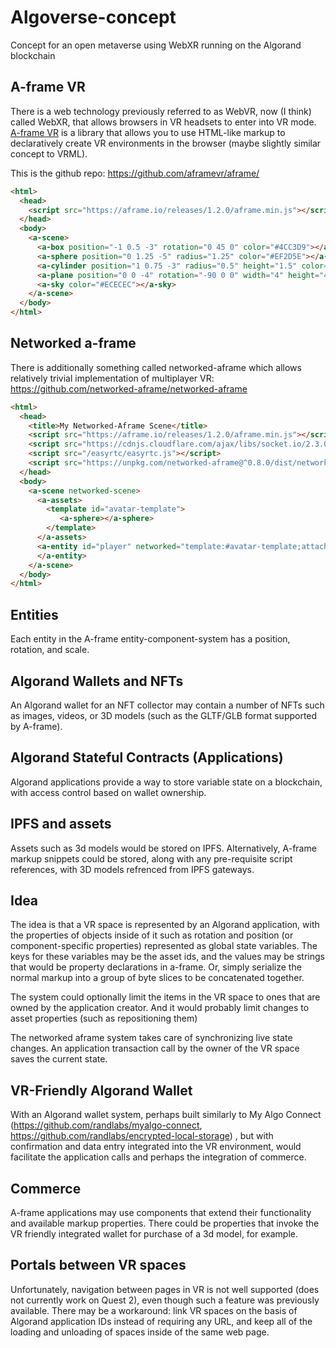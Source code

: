 # Algoverse-concept
Concept for an open metaverse using WebXR running on the Algorand blockchain

## A-frame VR

There is a web technology previously referred to as WebVR, now (I think) called WebXR, that allows browsers in VR headsets to enter into VR mode. [A-frame VR](https://aframe.io/) is a library that allows you to use HTML-like markup to declaratively create VR environments in the browser (maybe slightly similar concept to VRML).  

This is the github repo: https://github.com/aframevr/aframe/

```html
<html>
  <head>
    <script src="https://aframe.io/releases/1.2.0/aframe.min.js"></script>
  </head>
  <body>
    <a-scene>
      <a-box position="-1 0.5 -3" rotation="0 45 0" color="#4CC3D9"></a-box>
      <a-sphere position="0 1.25 -5" radius="1.25" color="#EF2D5E"></a-sphere>
      <a-cylinder position="1 0.75 -3" radius="0.5" height="1.5" color="#FFC65D"></a-cylinder>
      <a-plane position="0 0 -4" rotation="-90 0 0" width="4" height="4" color="#7BC8A4"></a-plane>
      <a-sky color="#ECECEC"></a-sky>
    </a-scene>
  </body>
</html>

```

## Networked a-frame

There is additionally something called networked-aframe which allows relatively trivial implementation of multiplayer VR:
https://github.com/networked-aframe/networked-aframe

```html
<html>
  <head>
    <title>My Networked-Aframe Scene</title>
    <script src="https://aframe.io/releases/1.2.0/aframe.min.js"></script>
    <script src="https://cdnjs.cloudflare.com/ajax/libs/socket.io/2.3.0/socket.io.slim.js"></script>
    <script src="/easyrtc/easyrtc.js"></script>
    <script src="https://unpkg.com/networked-aframe@^0.8.0/dist/networked-aframe.min.js"></script>
  </head>
  <body>
    <a-scene networked-scene>
      <a-assets>
        <template id="avatar-template">
           <a-sphere></a-sphere>
        </template>
      </a-assets>
      <a-entity id="player" networked="template:#avatar-template;attachTemplateToLocal:false;" camera wasd-controls look-controls>
      </a-entity>
    </a-scene>
  </body>
</html>
```

## Entities

Each entity in the A-frame entity-component-system has a position, rotation, and scale.

## Algorand Wallets and NFTs

An Algorand wallet for an NFT collector may contain a number of NFTs such as images, videos, or 3D models (such as the GLTF/GLB format supported by A-frame).

## Algorand Stateful Contracts (Applications)

Algorand applications provide a way to store variable state on a blockchain, with access control based on wallet ownership. 

## IPFS and assets

Assets such as 3d models would be stored on IPFS. Alternatively, A-frame markup snippets could be stored, along with any pre-requisite script references, with 3D models refrenced from IPFS gateways.

## Idea

The idea is that a VR space is represented by an Algorand application, with the properties of objects inside of it such as rotation and position (or component-specific properties) represented as global state variables. The keys for these variables may be the asset ids, and the values may be strings that would be property declarations in a-frame.  Or, simply serialize the normal markup into a group of byte slices to be concatenated together.

The system could optionally limit the items in the VR space to ones that are owned by the application creator. And it would probably limit changes to asset properties (such as repositioning them) 

The networked aframe system takes care of synchronizing live state changes. An application transaction call by the owner of the VR space saves the current state.

## VR-Friendly Algorand Wallet

With an Algorand wallet system, perhaps built similarly to My Algo Connect (https://github.com/randlabs/myalgo-connect, https://github.com/randlabs/encrypted-local-storage) , but with confirmation and data entry integrated into the VR environment, would facilitate the application calls and perhaps the integration of commerce.
 
## Commerce

A-frame applications may use components that extend their functionality and available markup properties. There could be properties that invoke the VR friendly integrated wallet for purchase of a 3d model, for example.

## Portals between VR spaces

Unfortunately, navigation between pages in VR is not well supported (does not currently work on Quest 2), even though such a feature was previously available. There may be a workaround: link VR spaces on the basis of Algorand application IDs instead of requiring any URL, and keep all of the loading and unloading of spaces inside of the same web page.

